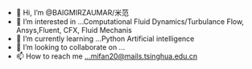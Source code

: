 - 👋 Hi, I’m @BAIGMIRZAUMAR/米范
- 👀 I’m interested in ...Computational Fluid Dynamics/Turbulance Flow, Ansys,Fluent, CFX, Fluid Mechanis 
- 🌱 I’m currently learning ...Python Artificial intelligence
- 💞️ I’m looking to collaborate on ... 
- 📫 How to reach me ...mifan20@mails.tsinghua.edu.cn

<!---
BAIGMIRZAUMAR/BAIGMIRZAUMAR is a ✨ special ✨ repository because its `README.md` (this file) appears on your GitHub profile.
You can click the Preview link to take a look at your changes.
--->
